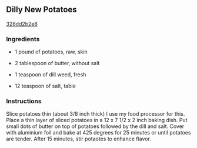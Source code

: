 ## Dilly New Potatoes

[328dd2b2e8](http://www.food.com/recipe/dilly-new-potatoes-53522)

### Ingredients

 - 1 pound of potatoes, raw, skin

 - 2 tablespoon of butter, without salt

 - 1 teaspoon of dill weed, fresh

 - 12 teaspoon of salt, table

### Instructions

Slice potatoes thin (about 3/8 inch thick) I use my food processor for this. Place a thin layer of sliced potatoes in a 12 x 7 1/2 x 2 inch baking dish. Put small dots of butter on top of potatoes followed by the dill and salt. Cover with aluminium foil and bake at 425 degrees for 25 minutes or until potatoes are tender. After 15 minutes, stir potaotes to enhance flavor.